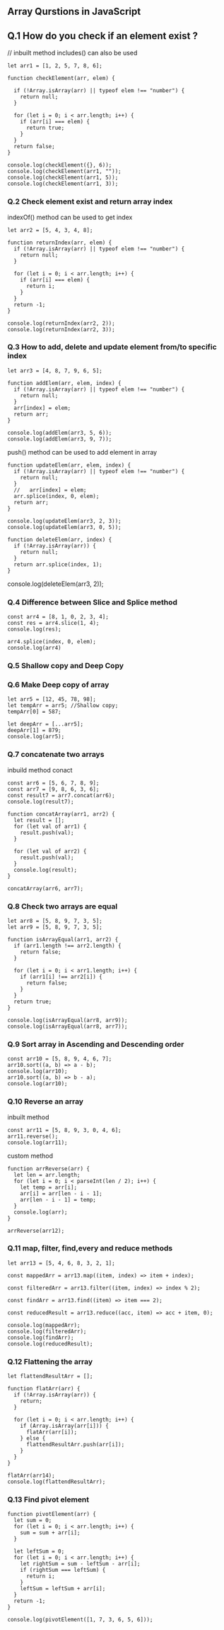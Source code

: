 ## Array Qurstions in JavaScript

## Q.1 How do you check if an element exist ?

// inbuilt method includes() can also be used

```
let arr1 = [1, 2, 5, 7, 8, 6];

function checkElement(arr, elem) {

  if (!Array.isArray(arr) || typeof elem !== "number") {
    return null;
  }

  for (let i = 0; i < arr.length; i++) {
    if (arr[i] === elem) {
      return true;
    }
  }
  return false;
}

console.log(checkElement({}, 6));
console.log(checkElement(arr1, ""));
console.log(checkElement(arr1, 5));
console.log(checkElement(arr1, 3));
```

### Q.2 Check element exist and return array index

indexOf() method can be used to get index

```
let arr2 = [5, 4, 3, 4, 8];

function returnIndex(arr, elem) {
  if (!Array.isArray(arr) || typeof elem !== "number") {
    return null;
  }

  for (let i = 0; i < arr.length; i++) {
    if (arr[i] === elem) {
      return i;
    }
  }
  return -1;
}

console.log(returnIndex(arr2, 2));
console.log(returnIndex(arr2, 3));
```

### Q.3 How to add, delete and update element from/to specific index

```
let arr3 = [4, 8, 7, 9, 6, 5];

function addElem(arr, elem, index) {
  if (!Array.isArray(arr) || typeof elem !== "number") {
    return null;
  }
  arr[index] = elem;
  return arr;
}

console.log(addElem(arr3, 5, 6));
console.log(addElem(arr3, 9, 7));
```

push() method can be used to add element in array

```
function updateElem(arr, elem, index) {
  if (!Array.isArray(arr) || typeof elem !== "number") {
    return null;
  }
  //   arr[index] = elem;
  arr.splice(index, 0, elem);
  return arr;
}

console.log(updateElem(arr3, 2, 3));
console.log(updateElem(arr3, 0, 5));
```

```
function deleteElem(arr, index) {
  if (!Array.isArray(arr)) {
    return null;
  }
  return arr.splice(index, 1);
}
```

console.log(deleteElem(arr3, 2));

### Q.4 Difference between Slice and Splice method

```
const arr4 = [8, 1, 0, 2, 3, 4];
const res = arr4.slice(1, 4);
console.log(res);

arr4.splice(index, 0, elem);
console.log(arr4)
```

### Q.5 Shallow copy and Deep Copy

### Q.6 Make Deep copy of array

```
let arr5 = [12, 45, 78, 98];
let tempArr = arr5; //Shallow copy;
tempArr[0] = 587;

let deepArr = [...arr5];
deepArr[1] = 879;
console.log(arr5);
```

### Q.7 concatenate two arrays

inbuild method conact

```
const arr6 = [5, 6, 7, 8, 9];
const arr7 = [9, 8, 6, 3, 6];
const result7 = arr7.concat(arr6);
console.log(result7);
```

```
function concatArray(arr1, arr2) {
  let result = [];
  for (let val of arr1) {
    result.push(val);
  }

  for (let val of arr2) {
    result.push(val);
  }
  console.log(result);
}

concatArray(arr6, arr7);
```

### Q.8 Check two arrays are equal

```
let arr8 = [5, 8, 9, 7, 3, 5];
let arr9 = [5, 8, 9, 7, 3, 5];

function isArrayEqual(arr1, arr2) {
  if (arr1.length !== arr2.length) {
    return false;
  }

  for (let i = 0; i < arr1.length; i++) {
    if (arr1[i] !== arr2[i]) {
      return false;
    }
  }
  return true;
}

console.log(isArrayEqual(arr8, arr9));
console.log(isArrayEqual(arr8, arr7));
```

### Q.9 Sort array in Ascending and Descending order

```
const arr10 = [5, 8, 9, 4, 6, 7];
arr10.sort((a, b) => a - b);
console.log(arr10);
arr10.sort((a, b) => b - a);
console.log(arr10);
```

### Q.10 Reverse an array

inbuilt method

```
const arr11 = [5, 8, 9, 3, 0, 4, 6];
arr11.reverse();
console.log(arr11);
```

custom method

```
function arrReverse(arr) {
  let len = arr.length;
  for (let i = 0; i < parseInt(len / 2); i++) {
    let temp = arr[i];
    arr[i] = arr[len - i - 1];
    arr[len - i - 1] = temp;
  }
  console.log(arr);
}

arrReverse(arr12);
```

### Q.11 map, filter, find,every and reduce methods

```
let arr13 = [5, 4, 6, 8, 3, 2, 1];

const mappedArr = arr13.map((item, index) => item + index);

const filteredArr = arr13.filter((item, index) => index % 2);

const findArr = arr13.find((item) => item === 2);

const reducedResult = arr13.reduce((acc, item) => acc + item, 0);

console.log(mappedArr);
console.log(filteredArr);
console.log(findArr);
console.log(reducedResult);
```

### Q.12 Flattening the array

```
let flattendResultArr = [];

function flatArr(arr) {
  if (!Array.isArray(arr)) {
    return;
  }

  for (let i = 0; i < arr.length; i++) {
    if (Array.isArray(arr[i])) {
      flatArr(arr[i]);
    } else {
      flattendResultArr.push(arr[i]);
    }
  }
}

flatArr(arr14);
console.log(flattendResultArr);
```

### Q.13 Find pivot element

```
function pivotElement(arr) {
  let sum = 0;
  for (let i = 0; i < arr.length; i++) {
    sum = sum + arr[i];
  }

  let leftSum = 0;
  for (let i = 0; i < arr.length; i++) {
    let rightSum = sum - leftSum - arr[i];
    if (rightSum === leftSum) {
      return i;
    }
    leftSum = leftSum + arr[i];
  }
  return -1;
}

console.log(pivotElement([1, 7, 3, 6, 5, 6]));
```
